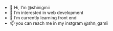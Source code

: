 - 👋 Hi, I’m @shinigmii
- 👀 I’m interested in web development
- 🌱 I’m currently learning  front end
- 📫 you can reach me in my instgram @shn_gamii

<!---
shinigmii/shinigmii is a ✨ special ✨ repository because its `README.md` (this file) appears on your GitHub profile.
You can click the Preview link to take a look at your changes.
--->
